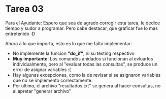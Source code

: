 # <README> Tarea 03
Para el Ayudante:
Espero que sea de agrado corregir esta tarea, le dedice tiempo y sudor a programar. Pero cabe destacar, que graficar fue lo mas entretenido :D

Ahora a lo que importa, esto es lo que me falto implementar:
  - No implemente la funcion **"do_if"**, ni su testing respectivo
  - **Muy importante**: Los comandos anidados si funcionan al evluarlos individualmente, pero al "evaluar todas las consultas", se produce un error de asignar variables :(
  - Hay algunas excepciones, como la de revisar si se asignaron variables que no se implemento correctamente.
  - Por ultimo, el archivo "resultados.txt" se genera al hacer consultas, no al apretar "generar archivo"
 





